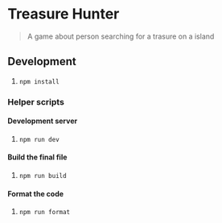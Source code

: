 # Treasure Hunter

> A game about person searching for a trasure on a island

## Development

1. `npm install`

### Helper scripts

#### Development server
1. `npm run dev`
#### Build the final file
1. `npm run build`
#### Format the code
1. `npm run format`
